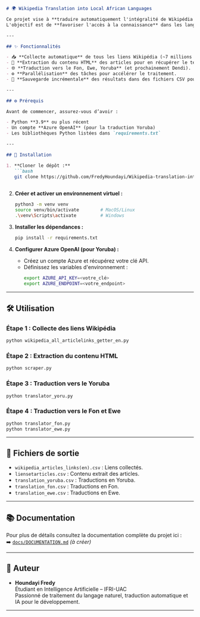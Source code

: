 

```markdown
# 🌍 Wikipedia Translation into Local African Languages

Ce projet vise à **traduire automatiquement l'intégralité de Wikipédia en anglais** vers quatre langues africaines à faibles ressources : **Fon**, **Ewe**, **Yoruba** et **Dendi**.  
L'objectif est de **favoriser l'accès à la connaissance** dans les langues locales africaines et de contribuer à leur **valorisation numérique**.

---

## ✨ Fonctionnalités

- 📥 **Collecte automatique** de tous les liens Wikipédia (~7 millions d'articles en anglais).
- 📄 **Extraction du contenu HTML** des articles pour en récupérer le texte principal.
- 🌐 **Traduction vers le Fon, Ewe, Yoruba** (et prochainement Dendi).
- ⚙️ **Parallélisation** des tâches pour accélérer le traitement.
- 💾 **Sauvegarde incrémentale** des résultats dans des fichiers CSV pour permettre une reprise fluide en cas d'interruption.

---

## ⚙️ Prérequis

Avant de commencer, assurez-vous d’avoir :

- Python **3.9** ou plus récent
- Un compte **Azure OpenAI** (pour la traduction Yoruba)
- Les bibliothèques Python listées dans `requirements.txt`

---

## 🚀 Installation

1. **Cloner le dépôt :**
   ```bash
   git clone https://github.com/FredyHoundayi/Wikipedia-translation-into-local-languages/tree/main
  
   ```

2. **Créer et activer un environnement virtuel :**
   ```bash
   python3 -m venv venv
   source venv/bin/activate        # MacOS/Linux
   .\venv\Scripts\activate         # Windows
   ```

3. **Installer les dépendances :**
   ```bash
   pip install -r requirements.txt
   ```

4. **Configurer Azure OpenAI (pour Yoruba) :**

   - Créez un compte Azure et récupérez votre clé API.
   - Définissez les variables d'environnement :
     ```bash
     export AZURE_API_KEY=<votre_clé>
     export AZURE_ENDPOINT=<votre_endpoint>
     ```

---

## 🛠️ Utilisation

### Étape 1 : Collecte des liens Wikipédia
```bash
python wikipedia_all_articlelinks_getter_en.py
```

### Étape 2 : Extraction du contenu HTML
```bash
python scraper.py
```

### Étape 3 : Traduction vers le Yoruba
```bash
python translator_yoru.py
```

### Étape 4 : Traduction vers le Fon et Ewe
```bash
python translator_fon.py
python translator_ewe.py
```

---

## 📁 Fichiers de sortie

- `wikipedia_articles_links(en).csv` : Liens collectés.
- `liensetarticles.csv` : Contenu extrait des articles.
- `translation_yoruba.csv` : Traductions en Yoruba.
- `translation_fon.csv` : Traductions en Fon.
- `translation_ewe.csv` : Traductions en Ewe.

---

## 📚 Documentation

Pour plus de détails consultez la documentation complète du projet ici :  
➡️ [`docs/DOCUMENTATION.md`](docs/DOCUMENTATION.md) *(à créer)*

---

## 👥 Auteur

- **Houndayi Fredy**  
  Étudiant en Intelligence Artificielle – IFRI-UAC  
  Passionné de traitement du langage naturel, traduction automatique et IA pour le développement.

---

